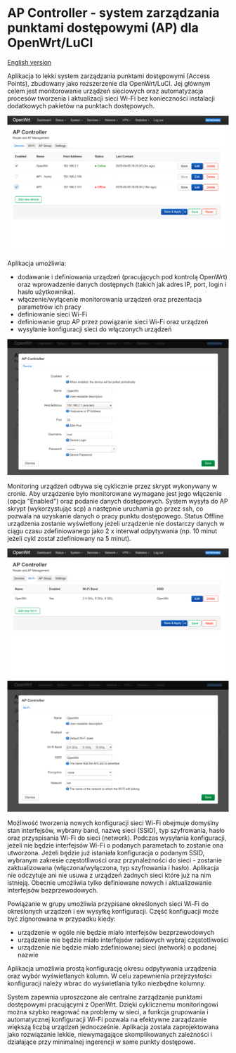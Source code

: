 # AP Controller - system zarządzania punktami dostępowymi (AP) dla OpenWrt/LuCI
 
[English version](README.md)
 
Aplikacja to lekki system zarządzania punktami dostępowymi (Access Points), zbudowany jako rozszerzenie dla OpenWrt/LuCI. Jej głównym celem jest monitorowanie urządzeń sieciowych oraz automatyzacja procesów tworzenia i aktualizacji sieci Wi-Fi bez konieczności instalacji dodatkowych pakietów na punktach dostępowych.
 
<img src="https://raw.githubusercontent.com/obsy/apcontroller/refs/heads/main/img/tab-devices.png">
 
Aplikacja umożliwia:
- dodawanie i definiowania urządzeń (pracujących pod kontrolą OpenWrt) oraz wprowadzenie danych dostępnych (takich jak adres IP, port, login i hasło użytkownika).
- włączenie/wyłącenie monitorowania urządzeń oraz prezentacja parametrów ich pracy
- definiowanie sieci Wi-Fi
- definiowanie grup AP przez powiązanie sieci Wi-Fi oraz urządzeń
- wysyłanie konfiguracji sieci do włączonych urządzeń
 
<img src="https://raw.githubusercontent.com/obsy/apcontroller/refs/heads/main/img/tab-devices-edit.png">
 
Monitoring urządzeń odbywa się cyklicznie przez skrypt wykonywany w cronie. Aby urządzenie było monitorowane wymagane jest jego włączenie (opcja "Enabled") oraz podanie danych dostępowych. System wysyła do AP skrypt (wykorzystując scp) a następnie uruchamia go przez ssh, co pozwala na uzyskanie danych o pracy punktu dostępowego.
Status Offline urządzenia zostanie wyświetlony jeżeli urządzenie nie dostarczy danych w ciągu czasu zdefiniowanego jako 2 x interwał odpytywania (np. 10 minut jeżeli cykl został zdefiniowany na 5 minut).
 
<img src="https://raw.githubusercontent.com/obsy/apcontroller/refs/heads/main/img/tab-wifi.png">
<img src="https://raw.githubusercontent.com/obsy/apcontroller/refs/heads/main/img/tab-wifi-edit.png">
 
Możliwość tworzenia nowych konfiguracji sieci Wi-Fi obejmuje domyślny stan interfejsów, wybrany band, nazwę sieci (SSID), typ szyfrowania, hasło oraz przyspisania Wi-Fi do sieci (network). Podczas wysyłania konfiguracji, jeżeli nie będzie interfejsów Wi-Fi o podanych parametach to zostanie ona utworzona. Jeżeli będzie już istaniała konfiguracja o podanym SSID, wybranym zakresie częstotliwości oraz przynależności do sieci - zostanie zaktualizowana (włączona/wyłączona, typ szyfrowania i hasło).
Aplikacja nie odczytuje ani nie usuwa z urządzeń żadnych sieci które już na nim istnieją. Obecnie umożliwia tylko definiowane nowych i aktualizowanie interfejsów bezprzewodowych.
 
Powiązanie w grupy umożliwia przypisane określonych sieci Wi-Fi do określonych urządzeń i ew wysyłkę konfiguracji. Część konfiguacji może być zignorowana w przypadku kiedy:
- urządzenie w ogóle nie będzie miało interfejsów bezprzewodowych
- urządzenie nie będzie miało interfejsów radiowych wybraj częstotliwości
- urządzenie nie będzie miało zdefiniowanej sieci (network) o podanej nazwie
 
Aplikacja umożliwia prostą konfigurację okresu odpytywania urządzenia oraz wybór wyświetlanych kolumn. W celu zapewnienia przejrzystości konfiguracji należy wbrac do wyświetlania tylko niezbędne kolumny.
 
System zapewnia uproszczone ale centralne zarządzanie punktami dostępowymi pracującymi z OpenWrt. Dzięki cyklicznemu monitoringowi można szybko reagować na problemy w sieci, a funkcja grupowania i automatycznej konfiguracji Wi-Fi pozwala na efektywne zarządzanie większą liczbą urządzeń jednocześnie. Aplikacja została zaprojektowana jako rozwiązanie lekkie, niewymagające skomplikowanych zależności i działające przy minimalnej ingerencji w same punkty dostępowe.
